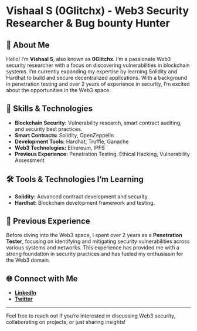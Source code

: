 # Vishaal S (0Glitchx) - Web3 Security Researcher & Bug bounty Hunter

## 👋 About Me
Hello! I’m **Vishaal S**, also known as **0Glitchx**. I’m a passionate Web3 security researcher with a focus on discovering vulnerabilities in blockchain systems. I’m currently expanding my expertise by learning Solidity and Hardhat to build and secure decentralized applications. With a background in penetration testing and over 2 years of experience in security, I’m excited about the opportunities in the Web3 space.


## 🔧 Skills & Technologies
- **Blockchain Security:** Vulnerability research, smart contract auditing, and security best practices.
- **Smart Contracts:** Solidity, OpenZeppelin
- **Development Tools:** Hardhat, Truffle, Ganache
- **Web3 Technologies:** Ethereum, IPFS
- **Previous Experience:** Penetration Testing, Ethical Hacking, Vulnerability Assessment


## 🛠️ Tools & Technologies I’m Learning
- **Solidity:** Advanced contract development and security.
- **Hardhat:** Blockchain development framework and testing.


## 💼 Previous Experience
Before diving into the Web3 space, I spent over 2 years as a **Penetration Tester**, focusing on identifying and mitigating security vulnerabilities across various systems and networks. This experience has provided me with a strong foundation in security practices and has fueled my enthusiasm for the Web3 domain.


## 🌐 Connect with Me
- **[LinkedIn](www.linkedin.com/in/vishaals14)**
- **[Twitter](https://x.com/0Glitchx)**

---


Feel free to reach out if you’re interested in discussing Web3 security, collaborating on projects, or just sharing insights!
